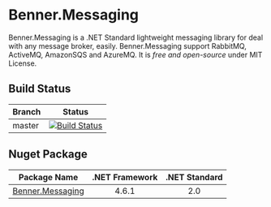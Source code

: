 # Benner.Messaging

Benner.Messaging is a .NET Standard lightweight messaging library for deal with any message broker, easily.
Benner.Messaging support RabbitMQ, ActiveMQ, AmazonSQS and AzureMQ. It is _free and open-source_ under MIT License.

## Build Status
Branch | Status
--- | :---:
master | [![Build Status](https://dev.azure.com/benner-tecnologia/benner-tecnologia/_apis/build/status/benner-sistemas.messaging?branchName=master)](https://dev.azure.com/benner-tecnologia/benner-tecnologia/_build/latest?definitionId=2&branchName=master)


## Nuget Package
| Package Name | .NET Framework | .NET Standard |
| ------------ | :------------: | :-----------: |
| [Benner.Messaging](https://www.nuget.org/packages/Benner.Messaging/) | 4.6.1 | 2.0 |

